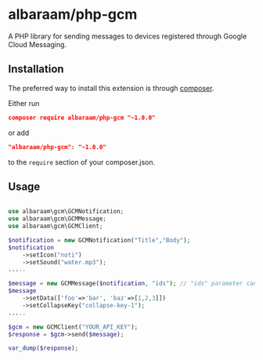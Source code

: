 # albaraam/php-gcm

A PHP library for sending messages to devices registered through Google Cloud Messaging.


Installation
------------

The preferred way to install this extension is through [composer](http://getcomposer.org/download/).

Either run

```json
composer require albaraam/php-gcm "~1.0.0"
```

or add

```json
"albaraam/php-gcm": "~1.0.0"
```

to the `require` section of your composer.json.


Usage
------------

```php

use albaraam\gcm\GCMNotification;
use albaraam\gcm\GCMMessage;
use albaraam\gcm\GCMClient;

$notification = new GCMNotification("Title","Body");
$notification
	->setIcon("noti")
	->setSound("water.mp3");
.....

$message = new GCMMessage($notification, "ids"); // "ids" parameter can contain a array/single registration token or a topic key
$message
	->setData(['foo'=>'bar', 'baz'=>[1,2,3]])
	->setCollapseKey("collapse-key-1");
.....

$gcm = new GCMClient("YOUR_API_KEY"); 
$response = $gcm->send($message);

var_dump($response);

```
